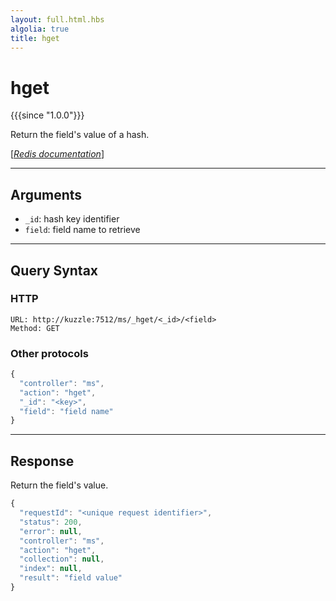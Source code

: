 ```yaml
---
layout: full.html.hbs
algolia: true
title: hget
---
```


# hget

{{{since "1.0.0"}}}

Return the field's value of a hash.

[[_Redis documentation_]](https://redis.io/commands/hget)

---

## Arguments

* `_id`: hash key identifier
* `field`: field name to retrieve

---

## Query Syntax

### HTTP

```http
URL: http://kuzzle:7512/ms/_hget/<_id>/<field>
Method: GET
```

### Other protocols

```js
{
  "controller": "ms",
  "action": "hget",
  "_id": "<key>",
  "field": "field name"
}
```

---

## Response

Return the field's value.

```javascript
{
  "requestId": "<unique request identifier>",
  "status": 200,
  "error": null,
  "controller": "ms",
  "action": "hget",
  "collection": null,
  "index": null,
  "result": "field value"
}
```
